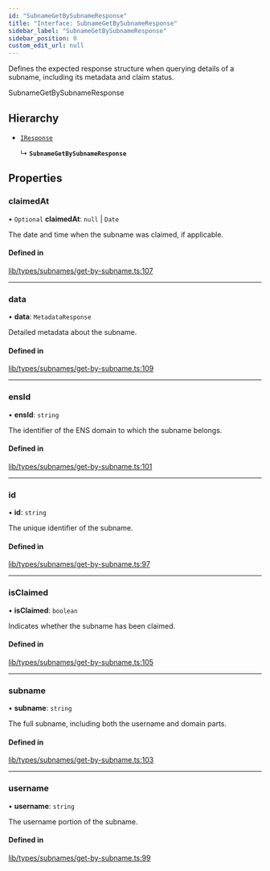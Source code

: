 ```yaml
---
id: "SubnameGetBySubnameResponse"
title: "Interface: SubnameGetBySubnameResponse"
sidebar_label: "SubnameGetBySubnameResponse"
sidebar_position: 0
custom_edit_url: null
---
```


Defines the expected response structure when querying details of a subname, including its metadata and claim status.

 SubnameGetBySubnameResponse

## Hierarchy

- [`IResponse`](IResponse.md)

  ↳ **`SubnameGetBySubnameResponse`**

## Properties

### claimedAt

• `Optional` **claimedAt**: ``null`` \| `Date`

The date and time when the subname was claimed, if applicable.

#### Defined in

[lib/types/subnames/get-by-subname.ts:107](https://github.com/JustaName-id/JustaName-sdk/blob/610ce53/packages/@justaname.id/sdk/src/lib/types/subnames/get-by-subname.ts#L107)

___

### data

• **data**: `MetadataResponse`

Detailed metadata about the subname.

#### Defined in

[lib/types/subnames/get-by-subname.ts:109](https://github.com/JustaName-id/JustaName-sdk/blob/610ce53/packages/@justaname.id/sdk/src/lib/types/subnames/get-by-subname.ts#L109)

___

### ensId

• **ensId**: `string`

The identifier of the ENS domain to which the subname belongs.

#### Defined in

[lib/types/subnames/get-by-subname.ts:101](https://github.com/JustaName-id/JustaName-sdk/blob/610ce53/packages/@justaname.id/sdk/src/lib/types/subnames/get-by-subname.ts#L101)

___

### id

• **id**: `string`

The unique identifier of the subname.

#### Defined in

[lib/types/subnames/get-by-subname.ts:97](https://github.com/JustaName-id/JustaName-sdk/blob/610ce53/packages/@justaname.id/sdk/src/lib/types/subnames/get-by-subname.ts#L97)

___

### isClaimed

• **isClaimed**: `boolean`

Indicates whether the subname has been claimed.

#### Defined in

[lib/types/subnames/get-by-subname.ts:105](https://github.com/JustaName-id/JustaName-sdk/blob/610ce53/packages/@justaname.id/sdk/src/lib/types/subnames/get-by-subname.ts#L105)

___

### subname

• **subname**: `string`

The full subname, including both the username and domain parts.

#### Defined in

[lib/types/subnames/get-by-subname.ts:103](https://github.com/JustaName-id/JustaName-sdk/blob/610ce53/packages/@justaname.id/sdk/src/lib/types/subnames/get-by-subname.ts#L103)

___

### username

• **username**: `string`

The username portion of the subname.

#### Defined in

[lib/types/subnames/get-by-subname.ts:99](https://github.com/JustaName-id/JustaName-sdk/blob/610ce53/packages/@justaname.id/sdk/src/lib/types/subnames/get-by-subname.ts#L99)
